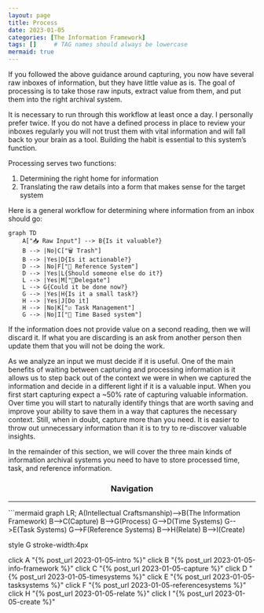 ```yaml
---
layout: page
title: Process
date: 2023-01-05
categories: [The Information Framework]
tags: []     # TAG names should always be lowercase
mermaid: true
---
```

If you followed the above guidance around capturing, you now have several raw inboxes of information, but they have little value as is. The goal of processing is to take those raw inputs, extract value from them, and put them into the right archival system.

It is necessary to run through this workflow at least once a day. I personally prefer twice. If you do not have a defined process in place to review your inboxes regularly you will not trust them with vital information and will fall back to your brain as a tool. Building the habit is essential to this system’s function.

Processing serves two functions:
1.	Determining the right home for information
2.	Translating the raw details into a form that makes sense for the target system

Here is a general workflow for determining where information from an inbox should go:

```mermaid
graph TD
    A["📥 Raw Input"] --> B{Is it valuable?}
    B --> |No|C["🗑️ Trash"]
    B --> |Yes|D{Is it actionable?}
    D --> |No|F["📖 Reference System"]
    D --> |Yes|L{Should someone else do it?}
    L --> |Yes|M["🤝Delegate"]
    L --> G{Could it be done now?}
    G --> |Yes|H{Is it a small task?}
    H --> |Yes|J[Do it]
    H --> |No|K["☑️ Task Management"]
    G --> |No|I["📅 Time Based system"]
```
 
If the information does not provide value on a second reading, then we will discard it. If what you are discarding is an ask from another person then update them that you will not be doing the work.

As we analyze an input we must decide if it is useful. One of the main benefits of waiting between capturing and processing information is it allows us to step back out of the context we were in when we captured the information and decide in a different light if it is a valuable input. When you first start capturing expect a ~50% rate of capturing valuable information. Over time you will start to naturally identify things that are worth saving and improve your ability to save them in a way that captures the necessary context. Still, when in doubt, capture more than you need. It is easier to throw out unnecessary information than it is to try to re-discover valuable insights.

In the remainder of this section, we will cover the three main kinds of information archival systems you need to have to store processed time, task, and reference information.

<center><h3>Navigation</h3></center>
<hr/>
```mermaid
graph LR;
  A(Intellectual Craftsmanship)-->B(The Information Framework)
  B-->C(Capture)
  B-->G(Process)
  G-->D(Time Systems)
  G-->E(Task Systems)
  G-->F(Reference Systems)
  B-->H(Relate)
  B-->I(Create)

  style G stroke-width:4px

  click A "{% post_url 2023-01-05-intro %}"
  click B "{% post_url 2023-01-05-info-framework %}"
  click C "{% post_url 2023-01-05-capture %}"
  click D "{% post_url 2023-01-05-timesystems %}"
  click E "{% post_url 2023-01-05-tasksystems %}"
  click F "{% post_url 2023-01-05-referencesystems %}"
  click H "{% post_url 2023-01-05-relate %}"
  click I "{% post_url 2023-01-05-create %}"
```